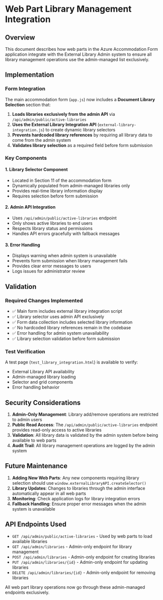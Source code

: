 # Web Part Library Management Integration

## Overview

This document describes how web parts in the Azure Accommodation Form application integrate with the External Library Admin system to ensure all library management operations use the admin-managed list exclusively.

## Implementation

### Form Integration

The main accommodation form (`app.js`) now includes a **Document Library Selection** section that:

1. **Loads libraries exclusively from the admin API** via `/api/admin/public/active-libraries`
2. **Uses the External Library Integration API** (`external-library-integration.js`) to create dynamic library selectors
3. **Prevents hardcoded library references** by requiring all library data to come from the admin system
4. **Validates library selection** as a required field before form submission

### Key Components

#### 1. Library Selector Component
- Located in Section 11 of the accommodation form
- Dynamically populated from admin-managed libraries only
- Provides real-time library information display
- Requires selection before form submission

#### 2. Admin API Integration
- Uses `/api/admin/public/active-libraries` endpoint
- Only shows active libraries to end users
- Respects library status and permissions
- Handles API errors gracefully with fallback messages

#### 3. Error Handling
- Displays warning when admin system is unavailable
- Prevents form submission when library management fails
- Provides clear error messages to users
- Logs issues for administrator review

## Validation

### Required Changes Implemented
- ✅ Main form includes external library integration script
- ✅ Library selector uses admin API exclusively 
- ✅ Form data collection includes selected library information
- ✅ No hardcoded library references remain in the codebase
- ✅ Error handling for admin system unavailability
- ✅ Library selection validation before form submission

### Test Verification
A test page (`test_library_integration.html`) is available to verify:
- External Library API availability
- Admin-managed library loading
- Selector and grid components
- Error handling behavior

## Security Considerations

1. **Admin-Only Management**: Library add/remove operations are restricted to admin users
2. **Public Read Access**: The `/api/admin/public/active-libraries` endpoint provides read-only access to active libraries
3. **Validation**: All library data is validated by the admin system before being available to web parts
4. **Audit Trail**: All library management operations are logged by the admin system

## Future Maintenance

1. **Adding New Web Parts**: Any new components requiring library selection should use `window.externalLibraryAPI.createSelector()`
2. **Library Updates**: Changes to libraries through the admin interface automatically appear in all web parts
3. **Monitoring**: Check application logs for library integration errors
4. **Fallback Handling**: Ensure proper error messages when the admin system is unavailable

## API Endpoints Used

- `GET /api/admin/public/active-libraries` - Used by web parts to load available libraries
- `GET /api/admin/libraries` - Admin-only endpoint for library management
- `POST /api/admin/libraries` - Admin-only endpoint for creating libraries
- `PUT /api/admin/libraries/{id}` - Admin-only endpoint for updating libraries
- `DELETE /api/admin/libraries/{id}` - Admin-only endpoint for removing libraries

All web part library operations now go through these admin-managed endpoints exclusively.